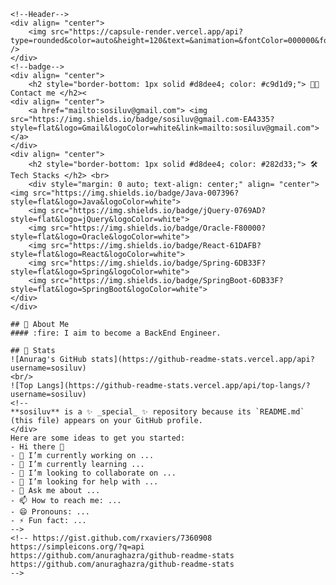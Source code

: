     <!--Header-->
    <div align= "center">
        <img src="https://capsule-render.vercel.app/api?type=rounded&color=auto&height=120&text=&animation=&fontColor=000000&fontSize=70" />
    </div>
    <!--badge-->
    <div align= "center">
        <h2 style="border-bottom: 1px solid #d8dee4; color: #c9d1d9;"> 🧑‍💻 Contact me </h2><
    <div align= "center"> 
        <a href="mailto:sosiluv@gmail.com"> <img src="https://img.shields.io/badge/sosiluv@gmail.com-EA4335?style=flat&logo=Gmail&logoColor=white&link=mailto:sosiluv@gmail.com"> </a>
    </div>
    <div align= "center">
        <h2 style="border-bottom: 1px solid #d8dee4; color: #282d33;"> 🛠️ Tech Stacks </h2> <br> 
        <div style="margin: 0 auto; text-align: center;" align= "center"> <img src="https://img.shields.io/badge/Java-007396?style=flat&logo=Java&logoColor=white">
        <img src="https://img.shields.io/badge/jQuery-0769AD?style=flat&logo=jQuery&logoColor=white">
        <img src="https://img.shields.io/badge/Oracle-F80000?style=flat&logo=Oracle&logoColor=white">
        <img src="https://img.shields.io/badge/React-61DAFB?style=flat&logo=React&logoColor=white">
        <img src="https://img.shields.io/badge/Spring-6DB33F?style=flat&logo=Spring&logoColor=white">
        <img src="https://img.shields.io/badge/SpringBoot-6DB33F?style=flat&logo=SpringBoot&logoColor=white">
    </div>
    </div>

    ## 👀 About Me
    #### :fire: I aim to become a BackEnd Engineer.
    
    ## 🤔 Stats
    ![Anurag's GitHub stats](https://github-readme-stats.vercel.app/api?username=sosiluv)
    <br/>
    ![Top Langs](https://github-readme-stats.vercel.app/api/top-langs/?username=sosiluv)
    <!--
    **sosiluv** is a ✨ _special_ ✨ repository because its `README.md` (this file) appears on your GitHub profile.
    </div>
    Here are some ideas to get you started:
    - Hi there 👋
    - 🔭 I’m currently working on ...
    - 🌱 I’m currently learning ...
    - 👯 I’m looking to collaborate on ...
    - 🤔 I’m looking for help with ...
    - 💬 Ask me about ...
    - 📫 How to reach me: ...
    - 😄 Pronouns: ...
    - ⚡ Fun fact: ...
    -->
    <!-- https://gist.github.com/rxaviers/7360908
    https://simpleicons.org/?q=api
    https://github.com/anuraghazra/github-readme-stats
    https://github.com/anuraghazra/github-readme-stats
    -->
